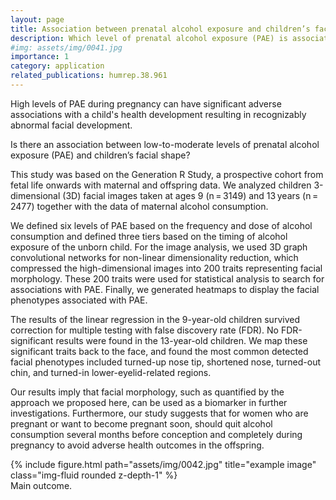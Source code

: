 ```yaml
---
layout: page
title: Association between prenatal alcohol exposure and children’s facial shape
description: Which level of prenatal alcohol exposure (PAE) is associated with children’s facial shape at different lifetimes?
#img: assets/img/0041.jpg
importance: 1
category: application
related_publications: humrep.38.961
---
```


High levels of PAE during pregnancy can have significant adverse associations with a child's health development resulting in recognizably abnormal facial development.

Is there an association between low-to-moderate levels of prenatal alcohol exposure (PAE) and children’s facial shape?

This study was based on the Generation R Study, a prospective cohort from fetal life onwards with maternal and offspring data. We analyzed children 3-dimensional (3D) facial images taken at ages 9 (n = 3149) and 13 years (n = 2477) together with the data of maternal alcohol consumption.

We defined six levels of PAE based on the frequency and dose of alcohol consumption and defined three tiers based on the timing of alcohol exposure of the unborn child. For the image analysis, we used 3D graph convolutional networks for non-linear dimensionality reduction, which compressed the high-dimensional images into 200 traits representing facial morphology. These 200 traits were used for statistical analysis to search for associations with PAE. Finally, we generated heatmaps to display the facial phenotypes associated with PAE.

The results of the linear regression in the 9-year-old children survived correction for multiple testing with false discovery rate (FDR). No FDR-significant results were found in the 13-year-old children. We map these significant traits back to the face, and found the most common detected facial phenotypes included turned-up nose tip, shortened nose, turned-out chin, and turned-in lower-eyelid-related regions.

Our results imply that facial morphology, such as quantified by the approach we proposed here, can be used as a biomarker in further investigations. Furthermore, our study suggests that for women who are pregnant or want to become pregnant soon, should quit alcohol consumption several months before conception and completely during pregnancy to avoid adverse health outcomes in the offspring.


<div class="row">
    <div class="col-sm mt-3 mt-md-0">
        {% include figure.html path="assets/img/0042.jpg" title="example image" class="img-fluid rounded z-depth-1" %}
    </div>
</div>
<div class="caption">
    Main outcome.
</div>
